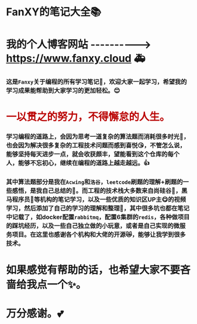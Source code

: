 # FanXY的笔记大全📚
# 我的个人博客网站 ----------> https://www.fanxy.cloud 🚑
### 这是`Fanxy`关于编程的所有学习笔记📑，欢迎大家一起学习，希望我的学习成果能帮助到大家学习的更加轻松。😊
# <font color='bb000'>一以贯之的努力，不得懈怠的人生。</font>
### 学习编程的道路上，会因为思考一道复杂的算法题而消耗很多时光🤬，也会因为解决很多复杂的工程技术问题而感到喜悦😘，不管怎么说，能够坚持每天进步一点，就会收获颇丰，望能看到这个仓库的每个人，能够不忘初心，继续在编程的道路上越走越远。👍

### 其中算法题部分是我在`Acwing`和`洛谷`，`leetcode`刷题的理解+刷题的一些感悟，是我自己总结的🧐。而工程的技术栈大多数来自尚硅谷🌾，黑马程序员🐴等机构的笔记学习，以及一些优质的知识区UP主😋的视频学习，然后添加了自己的学习的理解和整理🦁，其中很多坑也都在笔记中记载了，如docker配置`rabbitmq`，配置6集群的`redis`，各种做项目的踩坑经历，以及一些自己独立做的小玩意，或者是自己实现的微服务项目。在这里也感谢各个机构和大佬的开源😿，能够让我学到很多技术。

# 如果感觉有帮助的话，也希望大家不要吝啬给我点一个✨。
# 万分感谢。💕

